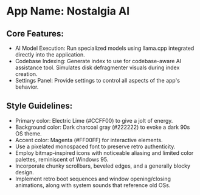 # **App Name**: Nostalgia AI

## Core Features:

- AI Model Execution: Run specialized models using llama.cpp integrated directly into the application.
- Codebase Indexing: Generate index to use for codebase-aware AI assistance tool. Simulates disk defragmenter visuals during index creation.
- Settings Panel: Provide settings to control all aspects of the app's behavior.

## Style Guidelines:

- Primary color: Electric Lime (#CCFF00) to give a jolt of energy.
- Background color: Dark charcoal gray (#222222) to evoke a dark 90s OS theme.
- Accent color: Magenta (#FF00FF) for interactive elements.
- Use a pixelated monospaced font to preserve retro authenticity.
- Employ bitmap-inspired icons with noticeable aliasing and limited color palettes, reminiscent of Windows 95.
- Incorporate chunky scrollbars, beveled edges, and a generally blocky design.
- Implement retro boot sequences and window opening/closing animations, along with system sounds that reference old OSs.